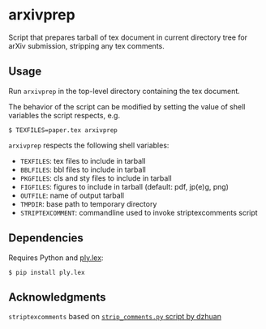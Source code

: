 # arxivprep

Script that prepares tarball of tex document in current directory tree for arXiv submission, stripping any tex comments.

## Usage

Run `arxivprep` in the top-level directory containing the tex document.

The behavior of the script can be modified by setting the value of shell variables the script respects, e.g. 

    $ TEXFILES=paper.tex arxivprep 

`arxivprep` respects the following shell variables:

- `TEXFILES`: tex files to include in tarball
- `BBLFILES`: bbl files to include in tarball
- `PKGFILES`: cls and sty files to include in tarball
- `FIGFILES`: figures to include in tarball (default: pdf, jp(e)g, png)
- `OUTFILE`: name of output tarball
- `TMPDIR`: base path to temporary directory
- `STRIPTEXCOMMENT`: commandline used to invoke striptexcomments script

## Dependencies

Requires Python and [ply.lex][1]:

    $ pip install ply.lex

## Acknowledgments

`striptexcomments` based on [`strip_comments.py` script by dzhuan][2]

[1]: http://www.dabeaz.com/ply/index.html "PLY (Python Lex-Yacc)"
[2]: https://gist.github.com/dzhuang/dc34cdd7efa43e5ecc1dc981cc906c85 "Github: dzhuan/strip_comments.py"

